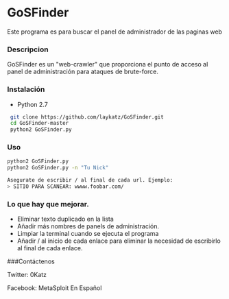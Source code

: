 # GoSFinder
Este programa es para buscar el panel de administrador de las paginas web

### Descripcion
GoSFinder es un "web-crawler" que proporciona el punto de acceso al panel de administración para ataques de brute-force.



### Instalación

- Python 2.7
```sh
 git clone https://github.com/laykatz/GoSFinder.git
 cd GoSFinder-master
 python2 GoSFinder.py
```
### Uso
```sh
python2 GoSFinder.py
python2 GoSFinder.py -n "Tu Nick"

Asegurate de escribir / al final de cada url. Ejemplo:
> SITIO PARA SCANEAR: wwww.foobar.com/
```
### Lo que hay que mejorar.

- Eliminar texto duplicado en la lista
- Añadir más nombres de panels de administración.
- Limpiar la terminal cuando se ejecuta el programa 
- Añadir / al inicio de cada enlace para eliminar la necesidad de escribirlo al final de cada enlace. 

###Contáctenos 

Twitter: 0Katz

Facebook: MetaSploit En Español 
